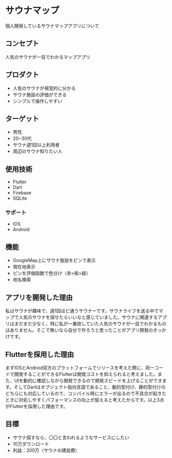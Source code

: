 # サウナマップ

個人開発しているサウナマップアプリについて

## コンセプト

人気のサウナが一目でわかるマップアプリ

## プロダクト

- 人気のサウナが視覚的に分かる
- サウナ施設の評価ができる
- シンプルで操作しやすい

## ターゲット

- 男性
- 20−30代
- サウナ週1回以上利用者
- 周辺のサウナ知りたい人

## 使用技術

- Flutter
- Dart
- Firebase
- SQLite

### サポート

- IOS
- Android

## 機能

- GoogleMap上にサウナ施設をピンで表示
- 現在地表示
- ピンを評価指数で色分け（赤>紫>緑）
- 地名検索

## アプリを開発した理由

私はサウナが趣味で、週1回ほど通うサウナーです。サウナライフを送る中でマップで人気のサウナを探せたらいいなと感じていました。サウナに関連するアプリはまだまだ少なく、特に私が一番欲していた人気のサウナが一目でわかるものはありません。そこで無いなら自分で作ろうと思ったことがアプリ開発のきっかけです。

## Flutterを採用した理由

まずIOSとAndroid双方のプラットフォームでリリースを考えた際に、同一コードで開発することができるFlutterは開発コストを抑えられると考えました。また、UIを動的に確認しながら開発できるので開発スピードを上げることができます。そしてDartはオブジェクト指向言語であること、動的型付け、静的型付けのどちらにも対応しているので、コンパイル時にエラーが出るので不具合が起きたときに対処しやすくパフォーマンスの向上が狙えると考えたからです。以上3点がFlutterを採用した理由です。

## 目標

- サウナ探すなら、〇〇と言われるようなサービスにしたい
- 10万ダウンロード
- 利益：200万（サウナの建設費）
